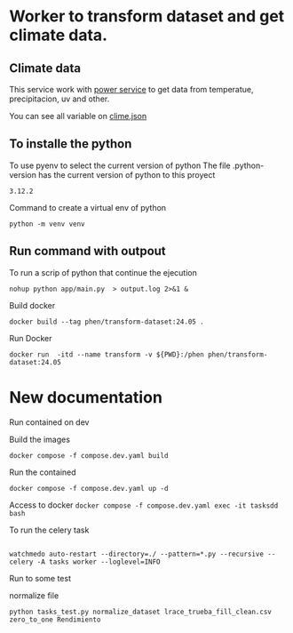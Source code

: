 # Worker to transform dataset and get climate data.

## Climate data

This service work with [power service](https://power.larc.nasa.gov/api/temporal/hourly/point) to get data from temperatue, precipitacion, uv and other.

You can see all variable on [clime.json](clima.json)

## To installe the python

To use pyenv to select the current version of python
The file .python-version has the current version of python to this proyect
```
3.12.2
```
Command to create a virtual env of python

```
python -m venv venv
```

## Run command with outpout

To run a scrip of python that continue the ejecution

```
nohup python app/main.py  > output.log 2>&1 &
```

Build docker
```
docker build --tag phen/transform-dataset:24.05 .
```

Run Docker
```
docker run  -itd --name transform -v ${PWD}:/phen phen/transform-dataset:24.05
```


# New documentation
Run contained on dev

Build the images
```
docker compose -f compose.dev.yaml build
```

Run the contained
```
docker compose -f compose.dev.yaml up -d
```
Access to docker
`docker compose -f compose.dev.yaml exec -it tasksdd bash`

To run the celery task

```

watchmedo auto-restart --directory=./ --pattern=*.py --recursive -- celery -A tasks worker --loglevel=INFO
```

Run to some test

normalize file

```
python tasks_test.py normalize_dataset lrace_trueba_fill_clean.csv zero_to_one Rendimiento
```





